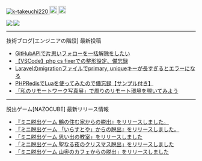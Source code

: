 <p align="left"> 
  <a href="https://github.com/k-takeuchi220/k-takeuchi220/">
    <img src="https://komarev.com/ghpvc/?username=k-takeuchi220" alt="k-takeuchi220" />
  </a>
  <a href="http://twitter.com/took220">
    <img height="20" src="https://img.shields.io/twitter/follow/took220?label=Twitter&logo=twitter&style=flat" />
  </a>
  <a href="https://github.com/k-takeuchi220">
    <img height="20" src="https://img.shields.io/github/followers/k-takeuchi220?label=follow&logo=github&style=flat" />
  </a>
</p>
  
<a href="https://github.com/anuraghazra/github-readme-stats">
  <img align="left" src="https://github-readme-stats.vercel.app/api?username=k-takeuchi220&count_private=true&show_icons=true&theme=prussian" />
</a>
<a href="https://github.com/anuraghazra/github-readme-stats">
  <img align="" src="https://github-readme-stats.vercel.app/api/top-langs/?username=k-takeuchi220&theme=prussian" />
</a>
  
---

技術ブログ[エンジニアの階段] 最新投稿
<!-- ENGINEER:START -->
- [GitHubAPIで片思いフォローを一括解除をしたい](https://took.jp/githubapi-unrequited/)
- [【VSCode】php cs fixerでの整形設定、備忘録](https://took.jp/vscode-php-cs-fixer/)
- [Laravelのmigrationファイルでprimary, uniqueキーが長すぎるとエラーになる](https://took.jp/laravel-primary-unique-too-long/)
- [PHPRedisでLuaを使ってみたので備忘録【サンプル付き】](https://took.jp/redis-lua-php/)
- [「私のリモートワーク写真展」で周りのリモート環境を覗いてみよう](https://took.jp/remote-work/)
<!-- ENGINEER:END -->

---

脱出ゲーム[NAZOCUBE] 最新リリース情報
<!-- NAZOCUBE:START -->
- [『ミニ脱出ゲーム 鶴の住む家からの脱出』をリリースしました。](https://nazocube.com/tsuru-release/)
- [『ミニ脱出ゲーム 「いらすとや」からの脱出』をリリースしました。](https://nazocube.com/irasutoya-release/)
- [「ミニ脱出ゲーム 思い出の教室」をリリースしました](https://nazocube.com/school-release/)
- [「ミニ脱出ゲーム 聖なる夜のクリスマス脱出」をリリースしました](https://nazocube.com/xmas-release/)
- [「ミニ脱出ゲーム 山奥のカフェからの脱出」をリリースしました](https://nazocube.com/cafe-release/)
<!-- NAZOCUBE:END -->

